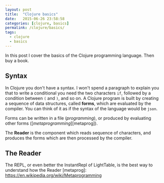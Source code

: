 ```yaml
---
layout: post
title:  "Clojure basics"
date:   2015-06-26 23:58:58
categories: [clojure, basics]
permalink: /clojure/basics/
tags:
  - clojure
  - basics
---
```


In this post I cover the basics of the Clojure programming language. Then buy a book.

## Syntax

In Clojure you don't have a syntax. I won't spend a paragraph to explain you that to write a conditional you need the two characters `if`,
followed by a condition between `(` and  `)`, and so on.
A Clojure program is built by creating a sequence of data structures, called **forms**, which are evaluated by the compiler. You can think of it as if the syntax of the language would be `json`.

Forms can be written in a file (*programming*), or produced by evaluating other forms ([*metaprogramming*][metaprog]).

The **Reader** is the component which reads sequence of characters, and produces the forms which are then processed by the compiler.


## The Reader

The REPL, or even better the InstantRepl of LightTable, is the best way to understand how the Reader
[metaprog]: https://en.wikipedia.org/wiki/Metaprogramming

